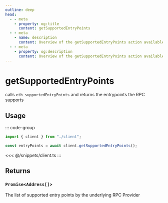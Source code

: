 ```yaml
---
outline: deep
head:
  - - meta
    - property: og:title
      content: getSupportedEntryPoints
  - - meta
    - name: description
      content: Overview of the getSupportedEntryPoints action available on the PublicErc4337Client
  - - meta
    - property: og:description
      content: Overview of the getSupportedEntryPoints action available on the PublicErc4337Client
---
```


# getSupportedEntryPoints

calls `eth_supportedEntryPoints` and returns the entrypoints the RPC supports

## Usage

::: code-group

```ts [example.ts]
import { client } from "./client";

const entryPoints = await client.getSupportedEntryPoints();
```

<<< @/snippets/client.ts
:::

## Returns

### `Promise<Address[]>`

The list of supported entry points by the underlying RPC Provider

